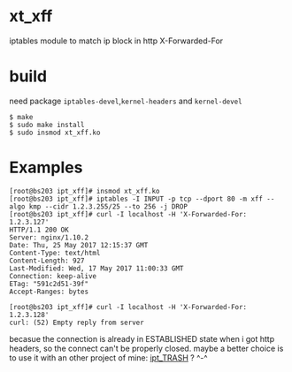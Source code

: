 # xt_xff

iptables module to match ip block in http X-Forwarded-For

build
======

need package `iptables-devel`,`kernel-headers` and `kernel-devel`

    $ make
    $ sudo make install
    $ sudo insmod xt_xff.ko

Examples
==========

    [root@bs203 ipt_xff]# insmod xt_xff.ko
    [root@bs203 ipt_xff]# iptables -I INPUT -p tcp --dport 80 -m xff --algo kmp --cidr 1.2.3.255/25 --to 256 -j DROP
    [root@bs203 ipt_xff]# curl -I localhost -H 'X-Forwarded-For: 1.2.3.127'
    HTTP/1.1 200 OK
    Server: nginx/1.10.2
    Date: Thu, 25 May 2017 12:15:37 GMT
    Content-Type: text/html
    Content-Length: 927
    Last-Modified: Wed, 17 May 2017 11:00:33 GMT
    Connection: keep-alive
    ETag: "591c2d51-39f"
    Accept-Ranges: bytes
    
    [root@bs203 ipt_xff]# curl -I localhost -H 'X-Forwarded-For: 1.2.3.128'
    curl: (52) Empty reply from server

becasue the connection is already in ESTABLISHED state when i got http headers, so the connect can't be properly closed. maybe a better choice is to use it with an other project of mine: [ipt_TRASH](https://github.com/Dyluck/ipt_TRASH) ? ^-^

